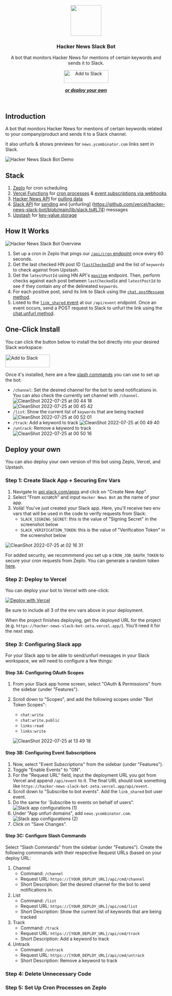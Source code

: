 <p align="center">
    <img src="https://assets.vercel.com/image/upload/v1588805858/repositories/vercel/logo.png" height="96">
    <h3 align="center">Hacker News Slack Bot</h3>
</p>

<p align="center">
  A bot that monitors Hacker News for mentions of certain keywords and sends it to Slack.
</p>

<div align="center">
  <a href="https://slack.com/oauth/v2/authorize?scope=chat:write,chat:write.public,links:read,links:write,commands&client_id=12364000946.3845028209600"><img alt="Add to Slack" height="40" width="139" src="https://platform.slack-edge.com/img/add_to_slack.png" srcSet="https://platform.slack-edge.com/img/add_to_slack.png 1x, https://platform.slack-edge.com/img/add_to_slack@2x.png 2x" /></a>
</div>

<p align="center">
  <a href="#deploy-your-own"><strong><i>or deploy your own</i></strong></a>
</p>
<br/>

## Introduction

A bot that monitors Hacker News for mentions of certain keywords related to your company/product and sends it to a Slack channel.

It also unfurls & shows previews for `news.ycombinator.com` links sent in Slack.

![Hacker News Slack Bot Demo](https://user-images.githubusercontent.com/28986134/180668999-5ce216d7-00ef-4e9d-93cb-d24c3e532034.png)

## Stack

1. [Zeplo](https://www.zeplo.io/) for cron scheduling
2. [Vercel Functions](https://vercel.com/docs/concepts/functions) for [cron processes](https://github.com/vercel/hacker-news-slack-bot/blob/main/pages/api/cron.ts) & [event subscriptions via webhooks](https://github.com/vercel/hacker-news-slack-bot/blob/main/pages/api/event.ts)
3. [Hacker News API](https://github.com/HackerNews/API) for [pulling data](https://github.com/vercel/hacker-news-slack-bot/blob/main/lib/hn.ts)
4. [Slack API](https://api.slack.com/docs) for [sending](https://github.com/vercel/hacker-news-slack-bot/blob/main/lib/slack.ts#L48) and [unfurling]
(https://github.com/vercel/hacker-news-slack-bot/blob/main/lib/slack.ts#L74) messages
5. [Upstash](https://upstash.com/) for [key-value storage](https://github.com/vercel/hacker-news-slack-bot/blob/main/lib/upstash.ts)

## How It Works

![Hacker News Slack Bot Overview](https://user-images.githubusercontent.com/28986134/180705583-a52c3578-5df3-4576-8362-6d6e0b287ef2.png)

1. Set up a cron in Zeplo that pings our [`/api/cron` endpoint](https://github.com/vercel/hacker-news-slack-bot/blob/main/pages/api/cron.ts) once every 60 seconds.
2. Get the last checked HN post ID ([`lastCheckedId`](https://github.com/vercel/hacker-news-slack-bot/blob/5c72371a8dca779f99b14d7b82fdb86e53fb49b6/lib/cron.ts#L10)) and the list of `keywords` to check against from Upstash.
3. Get the `latestPostId` using HN API's [`maxitem`](https://github.com/HackerNews/API#max-item-id) endpoint. Then, perform checks against each post between `lastCheckedId` and `latestPostId` to see if they contain any of the delineated `keywords`.
4. For each positive post, send its link to Slack using the [`chat.postMessage` method](https://api.slack.com/methods/chat.postMessage).
5. Listed to the [`link_shared` event](https://api.slack.com/events/link_shared) at our `/api/event` endpoint. Once an event occurs, send a POST request to Slack to unfurl the link using the [chat.unfurl method](https://api.slack.com/methods/chat.unfurl).

## One-Click Install

You can click the button below to install the bot directly into your desired Slack workspace:

<a href="https://slack.com/oauth/v2/authorize?scope=chat:write,chat:write.public,links:read,links:write,commands&client_id=12364000946.3845028209600"><img alt="Add to Slack" height="40" width="139" src="https://platform.slack-edge.com/img/add_to_slack.png" srcSet="https://platform.slack-edge.com/img/add_to_slack.png 1x, https://platform.slack-edge.com/img/add_to_slack@2x.png 2x" /></a>

Once it's installed, here are a few [slash commands](https://api.slack.com/interactivity/slash-commands) you can use to set up the bot:
- `/channel`: Set the desired channel for the bot to send notifications in. You can also check the currently set channel with `/channel`.
   ![CleanShot 2022-07-25 at 00 44 18](https://user-images.githubusercontent.com/28986134/180706428-6052778f-2fba-4e8f-9a78-5035388544cc.png)
   ![CleanShot 2022-07-25 at 00 45 42](https://user-images.githubusercontent.com/28986134/180706608-b8bcfc2d-f060-4912-bb84-4093302a804f.png)
- `/list`: Show the current list of `keywords` that are being tracked
   ![CleanShot 2022-07-25 at 00 52 01](https://user-images.githubusercontent.com/28986134/180707350-82d7b7b2-03a0-4c08-94a6-d57e6faa3ba0.png)
- `/track`: Add a keyword to track
   ![CleanShot 2022-07-25 at 00 49 40](https://user-images.githubusercontent.com/28986134/180707031-139de70e-43ac-434a-8ab4-bc26bbb2f1bf.png)
- `/untrack`: Remove a keyword to track
   ![CleanShot 2022-07-25 at 00 50 16](https://user-images.githubusercontent.com/28986134/180707134-98ddac64-e83c-4de1-8411-d0338e14f152.png)

## Deploy your own

You can also deploy your own version of this bot using Zeplo, Vercel, and Upstash.

### Step 1: Create Slack App + Securing Env Vars
1. Navigate to [api.slack.com/apps](https://api.slack.com/apps) and click on "Create New App".
2. Select "From scratch" and input `Hacker News Bot` as the name of your app.
3. Voilà! You've just created your Slack app. Here, you'll receive two env vars that will be used in the code to verify requests from Slack:
   - `SLACK_SIGNING_SECRET`: this is the value of "Signing Secret" in the screenshot below
   - `SLACK_VERIFICATION_TOKEN`: this is the value of "Verification Token" in the screenshot below

![CleanShot 2022-07-25 at 02 16 31](https://user-images.githubusercontent.com/28986134/180720201-816f985d-774b-41fe-8cf5-b87f730d77d2.png)

For added security, we recommmend you set up a `CRON_JOB_OAUTH_TOKEN` to secure your cron requests from Zeplo. You can generate a random token [here](https://generate-secret.vercel.app/).

### Step 2: Deploy to Vercel

You can deploy your bot to Vercel with one-click:

[![Deploy with Vercel](https://vercel.com/button)](https://vercel.com/new/clone?repository-url=https%3A%2F%2Fgithub.com%2Fvercel%2Fhacker-news-slack-bot&project-name=hacker-news-slack-bot&repository-name=hacker-news-slack-bot&env=CRON_JOB_OAUTH_TOKEN,SLACK_SIGNING_SECRET,SLACK_VERIFICATION_TOKEN&envDescription=Read%20more%20about%20the%20required%20env%20vars%20here%3A&envLink=https%3A%2F%2Fgithub.com%2Fvercel%2Fhacker-news-slack-bot%23deploy-your-own&demo-title=Hacker%20News%20Slack%20Bot&demo-description=A%20bot%20that%20monitors%20Hacker%20News%20for%20mentions%20of%20certain%20keywords%20and%20sends%20it%20to%20a%20Slack%20channel.&demo-url=https%3A%2F%2Fhn-bot.vercel.app%2F&demo-image=https%3A%2F%2Fhn-bot.vercel.app%2Fthumbnail.png&integration-ids=oac_V3R1GIpkoJorr6fqyiwdhl17)

Be sure to include all 3 of the env vars above in your deployment.

When the project finishes deploying, get the deployed URL for the project (e.g. `https://hacker-news-slack-bot-zeta.vercel.app/`). You'll need it for the next step.

### Step 3: Configuring Slack app

For your Slack app to be able to send/unfurl messages in your Slack workspace, we will need to configure a few things:

#### Step 3A: Configuring OAuth Scopes
1. From your Slack app home screen, select "OAuth & Permissions" from the sidebar (under "Features").
2. Scroll down to "Scopes", and add the following scopes under "Bot Token Scopes":
   - `chat:write`
   - `chat:write.public`
   - `links:read`
   - `links:write`
   
   ![CleanShot 2022-07-25 at 13 49 18](https://user-images.githubusercontent.com/28986134/180852042-653ed883-1cb6-45fd-bb6b-1969fb3ea705.png)

#### Step 3B: Configuring Event Subscriptions
1. Now, select "Event Subscriptions" from the sidebar (under "Features").
2. Toggle "Enable Events" to "ON".
3. For the "Request URL" field, input the deployment URL you got from Vercel and append `/api/event` to it. The final URL should look something like `https://hacker-news-slack-bot-zeta.vercel.app/api/event`.
4. Scroll down to "Subscribe to bot events". Add the `link_shared` bot user event. 
5. Do the same for `Subscribe to events on behalf of users".
   ![Slack app configurations (1)](https://user-images.githubusercontent.com/28986134/180888217-911be4f9-be58-4f1c-a0bf-db915bbcb006.png)
6. Under "App unfurl domains", add `news.ycombinator.com`. 
   ![Slack app configurations (2)](https://user-images.githubusercontent.com/28986134/180888572-5c682596-acab-447c-a150-8f69e922507b.png)
7. Click on "Save Changes".

#### Step 3C: Configure Slash Commands

Select "Slash Commands" from the sidebar (under "Features"). Create the following commmands with their respective Request URLs (based on your deploy URL:
1. Channel
    - Command: `/channel`
    - Request URL: `https://[YOUR_DEPLOY_URL]/api/cmd/channel`
    - Short Description: Set the desired channel for the bot to send notifications in.
2. List
    - Command: `/list`
    - Request URL: `https://[YOUR_DEPLOY_URL]/api/cmd/list`
    - Short Description: Show the current list of keywords that are being tracked
3. Track
    - Command: `/track`
    - Request URL: `https://[YOUR_DEPLOY_URL]/api/cmd/track`
    - Short Description: Add a keyword to track
4. Untrack
    - Command: `/untrack`
    - Request URL: `https://[YOUR_DEPLOY_URL]/api/cmd/untrack`
    - Short Description: Remove a keyword to track

### Step 4: Delete Unnecessary Code

### Step 5: Set Up Cron Processes on Zeplo
